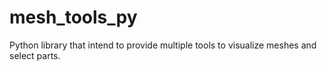 # mesh_tools_py
Python library that intend to provide multiple tools to visualize meshes and select parts.

